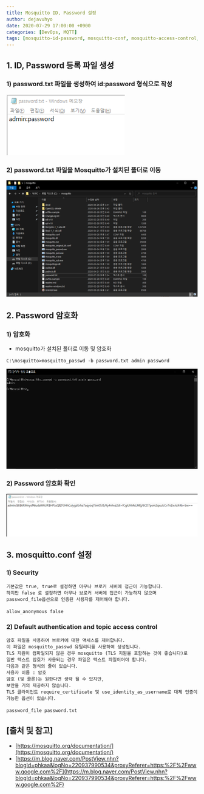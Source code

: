 ```yaml
---
title: Mosquitto ID, Password 설정
author: dejavuhyo
date: 2020-07-29 17:00:00 +0900
categories: [DevOps, MQTT]
tags: [mosquitto-id-password, mosquitto-conf, mosquitto-access-control, mosquitto-authentication]
---
```


## 1. ID, Password 등록 파일 생성

### 1) password.txt 파일을 생성하여 id:password 형식으로 작성

![img001](/assets/img/2020-07-29-mosquitto-id-password-setting/img001.png)

### 2) password.txt 파일을 Mosquitto가 설치된 폴더로 이동

![img002](/assets/img/2020-07-29-mosquitto-id-password-setting/img002.png)

## 2. Password 암호화

### 1) 암호화

* mosquitto가 설치된 폴더로 이동 및 암호화

```command
C:\mosquitto>mosquitto_passwd -b password.txt admin password
```

![img003](/assets/img/2020-07-29-mosquitto-id-password-setting/img003.png)

### 2) Password 암호화 확인

![img004](/assets/img/2020-07-29-mosquitto-id-password-setting/img004.png)

## 3. mosquitto.conf 설정

### 1) Security

```text
기본값은 true, true로 설정하면 아무나 브로커 서버에 접근이 가능합니다.
하지만 false 로 설정하면 아무나 브로커 서버에 접근이 가능하지 않으며
password_file옵션으로 인증된 사용자를 제어해야 합니다.

allow_anonymous false
```

### 2) Default authentication and topic access control

```text
암호 파일을 사용하여 브로커에 대한 액세스를 제어합니다.
이 파일은 mosquitto_passwd 유틸리티를 사용하여 생성됩니다.
TLS 지원이 컴파일되지 않은 경우 mosquitto (TLS 지원을 포함하는 것이 좋습니다)로
일반 텍스트 암호가 사용되는 경우 파일은 텍스트 파일이어야 합니다.
다음과 같은 형식의 줄이 있습니다.
사용자 이름 : 암호
암호 (및 콜론)는 원한다면 생략 될 수 있지만,
보안을 거의 제공하지 않습니다.
TLS 클라이언트 require_certificate 및 use_identity_as_username로 대체 인증이 가능한 옵션이 있습니다.

password_file password.txt
```

## [출처 및 참고]
* [https://mosquitto.org/documentation/](https://mosquitto.org/documentation/)
* [https://m.blog.naver.com/PostView.nhn?blogId=phkaa&logNo=220937990534&proxyReferer=https:%2F%2Fwww.google.com%2F](https://m.blog.naver.com/PostView.nhn?blogId=phkaa&logNo=220937990534&proxyReferer=https:%2F%2Fwww.google.com%2F)
